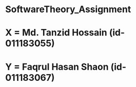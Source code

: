 # SoftwareTheory_Assignment
# X = Md. Tanzid Hossain (id- 011183055)
# Y = Faqrul Hasan Shaon (id- 011183067)
